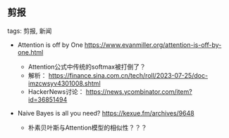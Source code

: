 剪报
----

tags: 剪报, 新闻

* Attention is off by One https://www.evanmiller.org/attention-is-off-by-one.html
    - Attention公式中传统的softmax被打倒了？
    - 解析： https://finance.sina.com.cn/tech/roll/2023-07-25/doc-imzcwsyv4301008.shtml 
    - HackerNews讨论： https://news.ycombinator.com/item?id=36851494

* Naive Bayes is all you need?  https://kexue.fm/archives/9648
    - 朴素贝叶斯与Attention模型的相似性？？？
